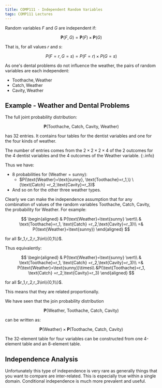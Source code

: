 ```yaml
---
title: COMP111 - Independent Random Variables
tags: COMP111 Lectures
---
```

Random variables $F$ and $G$ are independent if:

$$\mathbf{P}(F,G)=\mathbf{P}(F)\times\mathbf{P}(G)$$

That is, for all values $r$ and $s$:

$$P(F=r,G=s)=P(F=r)\times P(G=s)$$

As one's dental problems do not influence the weather, the pairs of random variables are each independent:

* $\text{Toothache},\text{Weather}$
* $\text{Catch},\text{Weather}$
* $\text{Cavity},\text{Weather}$

## Example - Weather and Dental Problems
The full joint probability distribution:

$$\mathbf{P}(\text{Toothache, Catch, Cavity, Weather})$$

has 32 entries. It contains four tables for the dentist variables and one for the four kinds of weather.

The number of entries comes from the $2\times2\times2\times4$ of the 2 outcomes for the 4 dentist variables and the 4 outcomes of the $\text{Weather}$ variable.
{:.info}

Thus we have:

* 8 probabilities for $(\text{Weather}=\text{sunny})$:
    * $P(\text{Weather}=\text{sunny}, \text{Toothache}=r_1,\) \(\text{Catch} =r_2,\text{Cavity}=r_3)$
* And so on for the other three weather types.

Clearly we can make the independence assumption that for any combination of values of the random variables $\text{Toothache, Catch, Cavity,}$ the probability for $\text{Weather}$. For example:

$$
\begin{aligned}
& P(\text{Weather}=\text{sunny} \vert\\
& \text{Toothache}=r_1, \text{Catch} =r_2,\text{Cavity}=r_3)\\
=& P(\text{Weather}=\text{sunny})
\end{aligned}
$$

for all $r_1,r_2,r_3\in\\{0,1\\}$.

Thus equivalently:

$$
\begin{aligned}
& P(\text{Weather}=\text{sunny} \vert\\
& \text{Toothache}=r_1, \text{Catch} =r_2,\text{Cavity}=r_3)\\
=& P(\text{Weather}=\text{sunny})\times\\
&P(\text{Toothache}=r_1, \text{Catch} =r_2,\text{Cavity}=r_3)
\end{aligned}
$$

for all $r_1,r_2,r_3\in\\{0,1\\}$.

This means that they are related proportionally.

We have seen that the join probability distribution 

$$\mathbf{P}(\text{Weather, Toothache, Catch, Cavity})$$

can be written as:


$$\mathbf{P}(\text{Weather})\times\mathbf{P}(\text{Toothache, Catch, Cavity})$$

The 32-element table for four variables can be constructed from one 4-element table and an 8-element table.

## Independence Analysis
Unfortunately this type of independence is very rare as generally things that you want to compare are inter-related. This is especially true within a single domain.
Conditional independence is much more prevalent and useful.
